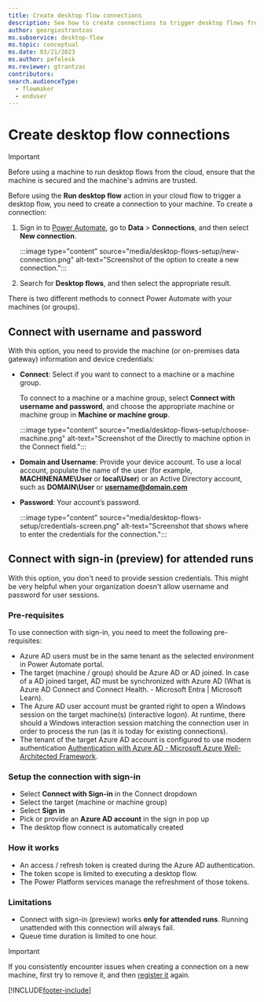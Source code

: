 ```yaml
---
title: Create desktop flow connections
description: See how to create connections to trigger desktop flows from cloud flows.
author: georgiostrantzas
ms.subservice: desktop-flow
ms.topic: conceptual
ms.date: 03/21/2023
ms.author: pefelesk
ms.reviewer: gtrantzas
contributors:
search.audienceType: 
  - flowmaker
  - enduser
---
```


# Create desktop flow connections

> [!IMPORTANT]
> Before using a machine to run desktop flows from the cloud, ensure that the machine is secured and the machine's admins are trusted.

Before using the **Run desktop flow** action in your cloud flow to trigger a desktop flow, you need to create a connection to your machine. To create a connection:

1. Sign in to [Power Automate](https://make.powerautomate.com), go to **Data** > **Connections**,  and then select **New connection**.

    :::image type="content" source="media/desktop-flows-setup/new-connection.png" alt-text="Screenshot of the option to create a new connection.":::

1. Search for **Desktop flows**, and then select the appropriate result.

There is two different methods to connect Power Automate with your machines (or groups).

## Connect with username and password

With this option, you need to provide the machine (or on-premises data gateway) information and device credentials:

   - **Connect**: Select if you want to connect to a machine or a machine group.

      To connect to a machine or a machine group, select **Connect with username and password**, and choose the appropriate machine or machine group in  **Machine or machine group**.

      :::image type="content" source="media/desktop-flows-setup/choose-machine.png" alt-text="Screenshot of the Directly to machine option in the Connect field.":::

   - **Domain and Username**: Provide your device account. To use a local account, populate the name of the user (for example, **MACHINENAME\\User** or **local\\User**) or an Active Directory account, such as **DOMAIN\\User** or **username@domain.com**

   - **Password**: Your account’s password.

      :::image type="content" source="media/desktop-flows-setup/credentials-screen.png" alt-text="Screenshot that shows where to enter the credentials for the connection.":::
      
## Connect with sign-in (preview) for attended runs

With this option, you don't need to provide session credentials. This might be very helpful when your organization doesn't allow username and password for user sessions.

### Pre-requisites

To use connection with sign-in, you need to meet the following pre-requisites:

  - Azure AD users must be in the same tenant as the selected environment in Power Automate portal.
  - The target (machine / group) should be Azure AD or AD joined. In case of a AD joined target, AD must be synchronized with Azure AD (What is Azure AD Connect and Connect Health. - Microsoft Entra | Microsoft Learn).
  - The Azure AD user account must be granted right to open a Windows session on the target machine(s) (interactive logon). At runtime, there should a Windows interaction session matching the connection user in order to process the run (as it is today for existing connections).
  - The tenant of the target Azure AD account is configured to use modern authentication [Authentication with Azure AD - Microsoft Azure Well-Architected Framework](/azure/well-architected/).


### Setup the connection with sign-in

- Select **Connect with Sign-in** in the Connect dropdown
- Select the target (machine or machine group)
- Select **Sign in**
- Pick or provide an **Azure AD account** in the sign in pop up 
- The desktop flow connect is automatically created

### How it works
- An access / refresh token is created during the Azure AD authentication.
- The token scope is limited to executing a desktop flow.
- The Power Platform services manage the refreshment of those tokens.

### Limitations
- Connect with sign-in (preview) works **only for attended runs**. Running unattended with this connection will always fail.
- Queue time duration is limited to one hour.


> [!IMPORTANT]
> If you consistently encounter issues when creating a connection on a new machine, first try to remove it, and then [register it](/power-automate/desktop-flows/manage-machines#register-a-new-machine) again.

[!INCLUDE[footer-include](../includes/footer-banner.md)]
